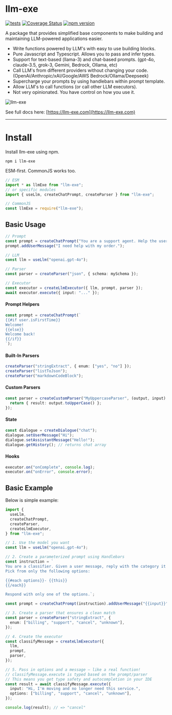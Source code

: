 # llm-exe

[![tests](https://github.com/gregreindel/llm-exe/actions/workflows/tests.yml/badge.svg)](https://github.com/gregreindel/llm-exe/actions/workflows/tests.yml) [![Coverage Status](https://coveralls.io/repos/github/gregreindel/llm-exe/badge.svg?branch=main)](https://coveralls.io/github/gregreindel/llm-exe?branch=main) [![npm version](https://badge.fury.io/js/llm-exe.svg)](https://badge.fury.io/js/llm-exe)

A package that provides simplified base components to make building and maintaining LLM-powered applications easier.

- Write functions powered by LLM's with easy to use building blocks.
- Pure Javascript and Typescript. Allows you to pass and infer types.
- Support for text-based (llama-3) and chat-based prompts. (gpt-4o, claude-3.5, grok-3, Gemini, Bedrock, Ollama, etc)
- Call LLM's from different providers without changing your code. (OpenAi/Anthropic/xAI/Google/AWS Bedrock/Ollama/Deepseek)
- Supercharge your prompts by using handlebars within prompt template.
- Allow LLM's to call functions (or call other LLM executors).
- Not very opinionated. You have control on how you use it.

![llm-exe](https://assets.llm-exe.com/llm-exe-featured.jpg)

See full docs here: [https://llm-exe.com](https://llm-exe.com)

---

# Install

Install llm-exe using npm.

```
npm i llm-exe
```

ESM-first. CommonJS works too.

```typescript
// ESM
import * as llmExe from "llm-exe";
// or specific modules
import { useLlm, createChatPrompt, createParser } from "llm-exe";

// CommonJS
const llmExe = require("llm-exe");
```

## Basic Usage

```ts
// Prompt
const prompt = createChatPrompt("You are a support agent. Help the user.");
prompt.addUserMessage("I need help with my order.");

// LLM
const llm = useLlm("openai.gpt-4o");

// Parser
const parser = createParser("json", { schema: mySchema });

// Executor
const executor = createLlmExecutor({ llm, prompt, parser });
await executor.execute({ input: "..." });
```

#### Prompt Helpers

```ts
const prompt = createChatPrompt(`
{{#if user.isFirstTime}}
Welcome!
{{else}}
Welcome back!
{{/if}}
`);
```

#### Built-In Parsers

```ts
createParser("stringExtract", { enum: ["yes", "no"] });
createParser("listToJson");
createParser("markdownCodeBlock");
```

#### Custom Parsers

```ts
const parser = createCustomParser("MyUppercaseParser", (output, input) => {
  return { result: output.toUpperCase() };
});
```

#### State

```ts
const dialogue = createDialogue("chat");
dialogue.setUserMessage("Hi");
dialogue.setAssistantMessage("Hello!");
dialogue.getHistory(); // returns chat array
```

#### Hooks

```ts
executor.on("onComplete", console.log);
executor.on("onError", console.error);
```

## Basic Example

Below is simple example:

```typescript
import {
  useLlm,
  createChatPrompt,
  createParser,
  createLlmExecutor,
} from "llm-exe";

// 1. Use the model you want
const llm = useLlm("openai.gpt-4o");

// 2. Create a parameterized prompt using Handlebars
const instruction = `
You are a classifier. Given a user message, reply with the category it belongs to.
Pick from only the following options:

{{#each options}}- {{this}}
{{/each}}

Respond with only one of the options.`;

const prompt = createChatPrompt(instruction).addUserMessage("{{input}}"); // placeholder for message content

// 3. Create a parser that ensures a clean match
const parser = createParser("stringExtract", {
  enum: ["billing", "support", "cancel", "unknown"],
});

// 4. Create the executor
const classifyMessage = createLlmExecutor({
  llm,
  prompt,
  parser,
});

// 5. Pass in options and a message — like a real function!
// classifyMessage.execute is typed based on the prompt/parser
// This means you get type safety and autocompletion in your IDE
const result = await classifyMessage.execute({
  input: "Hi, I'm moving and no longer need this service.",
  options: ["billing", "support", "cancel", "unknown"],
});

console.log(result); // => "cancel"
```

